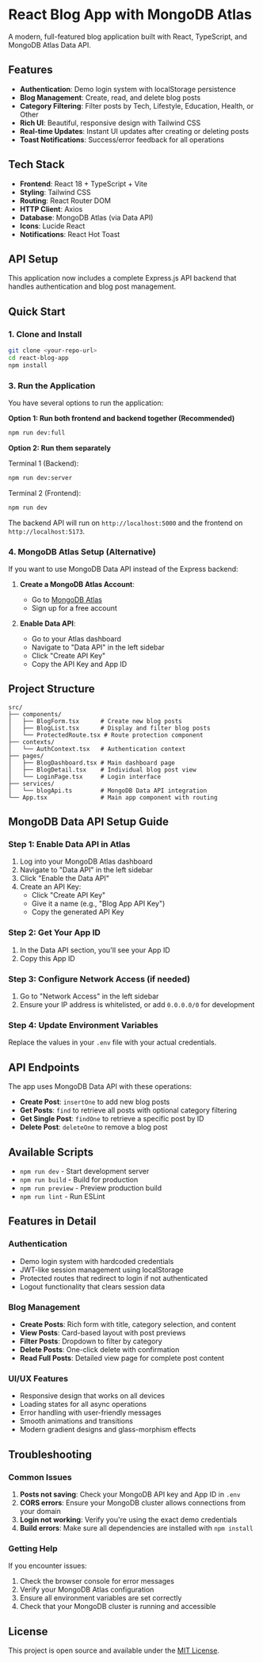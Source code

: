 # React Blog App with MongoDB Atlas

A modern, full-featured blog application built with React, TypeScript, and MongoDB Atlas Data API.

## Features

- **Authentication**: Demo login system with localStorage persistence
- **Blog Management**: Create, read, and delete blog posts
- **Category Filtering**: Filter posts by Tech, Lifestyle, Education, Health, or Other
- **Rich UI**: Beautiful, responsive design with Tailwind CSS
- **Real-time Updates**: Instant UI updates after creating or deleting posts
- **Toast Notifications**: Success/error feedback for all operations

## Tech Stack

- **Frontend**: React 18 + TypeScript + Vite
- **Styling**: Tailwind CSS
- **Routing**: React Router DOM
- **HTTP Client**: Axios
- **Database**: MongoDB Atlas (via Data API)
- **Icons**: Lucide React
- **Notifications**: React Hot Toast

## API Setup

This application now includes a complete Express.js API backend that handles authentication and blog post management.

## Quick Start

### 1. Clone and Install

```bash
git clone <your-repo-url>
cd react-blog-app
npm install
```




### 3. Run the Application

You have several options to run the application:

**Option 1: Run both frontend and backend together (Recommended)**
```bash
npm run dev:full
```

**Option 2: Run them separately**

Terminal 1 (Backend):
```bash
npm run dev:server
```

Terminal 2 (Frontend):
```bash
npm run dev
```

The backend API will run on `http://localhost:5000` and the frontend on `http://localhost:5173`.

### 4. MongoDB Atlas Setup (Alternative)

If you want to use MongoDB Data API instead of the Express backend:

1. **Create a MongoDB Atlas Account**:
   - Go to [MongoDB Atlas](https://www.mongodb.com/cloud/atlas)
   - Sign up for a free account

2. **Enable Data API**:
   - Go to your Atlas dashboard
   - Navigate to "Data API" in the left sidebar
   - Click "Create API Key"
   - Copy the API Key and App ID



## Project Structure

```
src/
├── components/
│   ├── BlogForm.tsx      # Create new blog posts
│   ├── BlogList.tsx      # Display and filter blog posts
│   └── ProtectedRoute.tsx # Route protection component
├── contexts/
│   └── AuthContext.tsx   # Authentication context
├── pages/
│   ├── BlogDashboard.tsx # Main dashboard page
│   ├── BlogDetail.tsx    # Individual blog post view
│   └── LoginPage.tsx     # Login interface
├── services/
│   └── blogApi.ts        # MongoDB Data API integration
└── App.tsx               # Main app component with routing
```

## MongoDB Data API Setup Guide

### Step 1: Enable Data API in Atlas

1. Log into your MongoDB Atlas dashboard
2. Navigate to "Data API" in the left sidebar
3. Click "Enable the Data API"
4. Create an API Key:
   - Click "Create API Key"
   - Give it a name (e.g., "Blog App API Key")
   - Copy the generated API Key

### Step 2: Get Your App ID

1. In the Data API section, you'll see your App ID
2. Copy this App ID

### Step 3: Configure Network Access (if needed)

1. Go to "Network Access" in the left sidebar
2. Ensure your IP address is whitelisted, or add `0.0.0.0/0` for development

### Step 4: Update Environment Variables

Replace the values in your `.env` file with your actual credentials.

## API Endpoints

The app uses MongoDB Data API with these operations:

- **Create Post**: `insertOne` to add new blog posts
- **Get Posts**: `find` to retrieve all posts with optional category filtering
- **Get Single Post**: `findOne` to retrieve a specific post by ID
- **Delete Post**: `deleteOne` to remove a blog post

## Available Scripts

- `npm run dev` - Start development server
- `npm run build` - Build for production
- `npm run preview` - Preview production build
- `npm run lint` - Run ESLint

## Features in Detail

### Authentication
- Demo login system with hardcoded credentials
- JWT-like session management using localStorage
- Protected routes that redirect to login if not authenticated
- Logout functionality that clears session data

### Blog Management
- **Create Posts**: Rich form with title, category selection, and content
- **View Posts**: Card-based layout with post previews
- **Filter Posts**: Dropdown to filter by category
- **Delete Posts**: One-click delete with confirmation
- **Read Full Posts**: Detailed view page for complete post content

### UI/UX Features
- Responsive design that works on all devices
- Loading states for all async operations
- Error handling with user-friendly messages
- Smooth animations and transitions
- Modern gradient designs and glass-morphism effects

## Troubleshooting

### Common Issues

1. **Posts not saving**: Check your MongoDB API key and App ID in `.env`
2. **CORS errors**: Ensure your MongoDB cluster allows connections from your domain
3. **Login not working**: Verify you're using the exact demo credentials
4. **Build errors**: Make sure all dependencies are installed with `npm install`

### Getting Help

If you encounter issues:
1. Check the browser console for error messages
2. Verify your MongoDB Atlas configuration
3. Ensure all environment variables are set correctly
4. Check that your MongoDB cluster is running and accessible

## License

This project is open source and available under the [MIT License](LICENSE).
